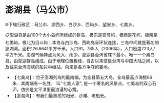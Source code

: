 # 澎湖县（马公市）
🌐下辖行政区：马公市、湖西乡、白沙乡、西屿乡、望安乡、七美乡。  
  
📋澎湖县是由100个大小岛屿所组成的群岛，极东是查母屿，极西是花屿，极南是七美屿，极北为目斗屿；本岛与白沙岛、西屿岛呈环状连接，三岛中间就是著名的澎湖湾。面积126.8641平方千米。人口91，785人（2006年），人口密度723人/平方千米。澎湖气候特点为风大、雨少。澎湖县台湾省辖下最小、唯一一个离岛县，由澎湖群岛组成。由于地理位置极佳，自古以来便是台湾与中国大陆之间，以及往来台湾海峡的船只中继站，向来是各方争夺的要地。   
  
* 【七美岛】：位于澎湖列岛的最南端，为全县第五大岛。全岛最高点海拔66 米．其南端有一名胜， 叫"七美人家", 是一个著名的风景点。七美岛的双心石沪，仿佛是太平洋里最浪漫的心跳。   
* 【澎湖湾】：有我们最熟悉的阳光、沙滩、老船长。